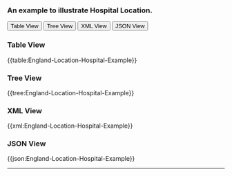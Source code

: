 ### An example to illustrate Hospital Location.

<div class="tab">
 <button class="tablinks active" onclick="openTab(event, 'Table View')">Table View</button>
 <button class="tablinks" onclick="openTab(event, 'Tree View')">Tree View</button>
  <button class="tablinks" onclick="openTab(event, 'XML View')">XML View</button>
  <button class="tablinks" onclick="openTab(event, 'JSON View')">JSON View</button>
</div>
    
<div id="Table View" class="tabcontent" style="display:block">
  <h3>Table View</h3>
{{table:England-Location-Hospital-Example}}
</div>
<div id="Tree View" class="tabcontent">
  <h3>Tree View</h3>
{{tree:England-Location-Hospital-Example}}
</div>
<div id="XML View" class="tabcontent">
  <h3>XML View</h3>
{{xml:England-Location-Hospital-Example}}
</div>
<div id="JSON View" class="tabcontent">
  <h3>JSON View</h3>
{{json:England-Location-Hospital-Example}}
</div>

---